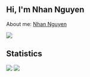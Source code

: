 ## Hi, I'm Nhan Nguyen

<p>About me: <a href="https://nhannc.com/" target="_blank">Nhan Nguyen</a></p>

![](https://komarev.com/ghpvc/?username=nguyencaonhan271201&color=brightgreen)

<h2>Statistics</h2>
<img src="https://github-readme-stats.vercel.app/api?username=nguyencaonhan271201&theme=vue-dark&show_icons=true&count_private=true">
<img src="https://github-readme-stats.vercel.app/api/top-langs/?username=nguyencaonhan271201&theme=vue-dark&langs_count=8">
